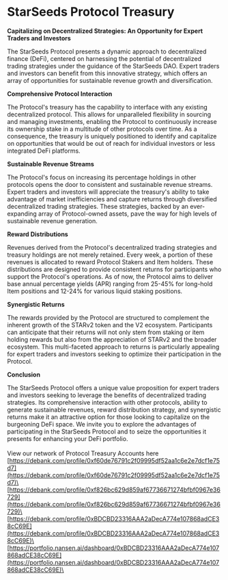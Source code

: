 # StarSeeds Protocol Treasury

**Capitalizing on Decentralized Strategies: An Opportunity for Expert Traders and Investors**

The StarSeeds Protocol presents a dynamic approach to decentralized finance (DeFi), centered on harnessing the potential of decentralized trading strategies under the guidance of the StarSeeds DAO. Expert traders and investors can benefit from this innovative strategy, which offers an array of opportunities for sustainable revenue growth and diversification.

**Comprehensive Protocol Interaction**

The Protocol's treasury has the capability to interface with any existing decentralized protocol. This allows for unparalleled flexibility in sourcing and managing investments, enabling the Protocol to continuously increase its ownership stake in a multitude of other protocols over time. As a consequence, the treasury is uniquely positioned to identify and capitalize on opportunities that would be out of reach for individual investors or less integrated DeFi platforms.

**Sustainable Revenue Streams**

The Protocol's focus on increasing its percentage holdings in other protocols opens the door to consistent and sustainable revenue streams. Expert traders and investors will appreciate the treasury's ability to take advantage of market inefficiencies and capture returns through diversified decentralized trading strategies. These strategies, backed by an ever-expanding array of Protocol-owned assets, pave the way for high levels of sustainable revenue generation.

**Reward Distributions**

Revenues derived from the Protocol's decentralized trading strategies and treasury holdings are not merely retained. Every week, a portion of these revenues is allocated to reward Protocol Stakers and Item holders. These distributions are designed to provide consistent returns for participants who support the Protocol's operations. As of now, the Protocol aims to deliver base annual percentage yields (APR) ranging from 25-45% for long-hold Item positions and 12-24% for various liquid staking positions.

**Synergistic Returns**

The rewards provided by the Protocol are structured to complement the inherent growth of the STARv2 token and the V2 ecosystem. Participants can anticipate that their returns will not only stem from staking or item holding rewards but also from the appreciation of STARv2 and the broader ecosystem. This multi-faceted approach to returns is particularly appealing for expert traders and investors seeking to optimize their participation in the Protocol.

**Conclusion**

The StarSeeds Protocol offers a unique value proposition for expert traders and investors seeking to leverage the benefits of decentralized trading strategies. Its comprehensive interaction with other protocols, ability to generate sustainable revenues, reward distribution strategy, and synergistic returns make it an attractive option for those looking to capitalize on the burgeoning DeFi space. We invite you to explore the advantages of participating in the StarSeeds Protocol and to seize the opportunities it presents for enhancing your DeFi portfolio.\
\
View our network of Protocol Treasury Accounts here\
[https://debank.com/profile/0xf60de76791c2f09995df52aa1c6e2e7dcf1e75d7](https://debank.com/profile/0xf60de76791c2f09995df52aa1c6e2e7dcf1e75d7)\
[https://debank.com/profile/0xf826bc629d859af67736671274bfbf0967e36729](https://debank.com/profile/0xf826bc629d859af67736671274bfbf0967e36729)\
[https://debank.com/profile/0xBDCBD23316AAA2aDecA774e107868adCE38cC69E](https://debank.com/profile/0xBDCBD23316AAA2aDecA774e107868adCE38cC69E)\
[https://portfolio.nansen.ai/dashboard/0xBDCBD23316AAA2aDecA774e107868adCE38cC69E](https://portfolio.nansen.ai/dashboard/0xBDCBD23316AAA2aDecA774e107868adCE38cC69E)\
